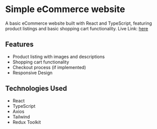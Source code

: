 # Simple eCommerce website

A basic eCommerce website built with React and TypeScript, featuring product listings and basic shopping cart functionality.
Live Link: <a href="https://destined-ecommerce-site.vercel.app/">here</a>


## Features

- Product listing with images and descriptions
- Shopping cart functionality
- Checkout process (if implemented)
- Responsive Design


## Technologies Used

- React
- TypeScript
- Axios
- Tailwind
- Redux Toolkit
